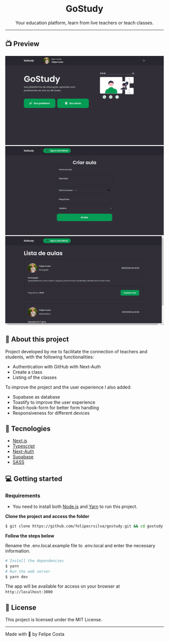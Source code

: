 <div align="center">
  <h1>GoStudy</h1>
  <p>Your education platform, learn from live teachers or teach classes.</p>
</div>

---

## 📺 Preview

<img src="/.github/project.png" alt="GoStudy">
<img src="/.github/createclass.png" alt="GoStudy">
<img src="/.github/classeslist.png" alt="GoStudy">

## 📖 About this project

Project developed by me to facilitate the connection of teachers and students, with the following functionalities:
- Authentication with GitHub with Next-Auth
- Create a class
- Listing of the classes

To improve the project and the user experience I also added:
- Supabase as database
- Toastify to improve the user experience
- React-hook-form for better form handling
- Responsiveness for different devices

## 🔨 Tecnologies

- [Next.js](https://nextjs.org/)
- [Typescript](https://www.typescriptlang.org/)
- [Next-Auth](https://next-auth.js.org/)
- [Supabase](https://supabase.com/)
- [SASS](https://sass-lang.com/)

## 💻 Getting started

### Requirements

- You need to install both [Node.js](https://nodejs.org/en/download/) and [Yarn](https://yarnpkg.com/) to run this project.

**Clone the project and access the folder**

```bash
$ git clone https://github.com/felipecrsilva/gostudy.git && cd gostudy
```

**Follow the steps below**

Rename the .env.local.example file to .env.local and enter the necessary information.

```bash
# Install the dependencies
$ yarn
# Run the web server
$ yarn dev
```

The app will be available for access on your browser at `http://localhost:3000`

## 📝 License

This project is licensed under the MIT License.

---

Made with 💜 by Felipe Costa
